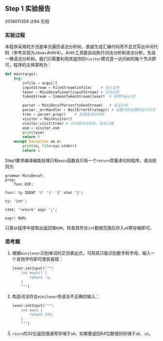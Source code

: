 ## Step 1 实验报告

2018011359 	计84 乐阳

### 实验过程

本程序采用的方法是单次遍历语法分析树，直接生成汇编代码而不显式写出中间代码（参考实现为Java+Antlr4）。Antlr工具能自动执行词法分析和语法分析，生成一棵语法分析树。我们只需要利用其提供的`Visitor`模式逐一访问树的每个节点即可。程序的主体架构为：

```python
def main(argv):
    try:
        infile = argv[1]
        inputStream = FileStream(infile)	# 读入文件
        lexer = MiniDecafLexer(inputStream)	# 词法分析
        tokenStream = CommonTokenStream(lexer)	# 获得Token流

        parser = MiniDecafParser(tokenStream)	# 语法分析
        parser._errHandler = BailErrorStrategy() # 设置分析出错的应对方式
        tree = parser.prog()	# 生成语法分析树
        visitor = MainVisitor()
        visitor.visit(tree) # 访问语法分析树，生成汇编
        asm = visitor.asm
        print(asm)
        return 0
    except Exception as e:
        print(e, file=sys.stderr)
        return 1
```

Step1要求编译器能处理只有`main`函数且只有一个`return`常量语句的程序。语法规则为

```
grammar MiniDecaf;
prog:
	func EOF;

func: ty IDENT '(' ')' '{' stmt '}';

ty: 'int';

stmt: 'return' expr ';';

expr: NUM;
```

只需从程序中提取出返回值`NUM`，检查其符合`int`数据范围后存入`a0`寄存器即可。



### 思考题

1. 根据`minilexer`识别单词的正则表达式，可知其只能识别数字和字母。输入一个其他字符即可使其报错：

   ```python
   lexer.setInput("""\
       int main() {
           return -1;
       }
       """)
   ```

2. 构造词法符合`minilexer`但语法不正确的输入：

   ```python
   lexer.setInput("""\
       int main {
           return 233;
       }
       """)
   ```

3. `riscv`的32位返回值通常存储于`a0`，如果要返回64位数值则存储于`a0, a1`。